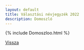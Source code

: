 ```yaml
---
layout: default
title: Választási névjegyzék 2022
description: Domoszló
---
```


{% include Domoszloo.html %}

[Vissza](./)